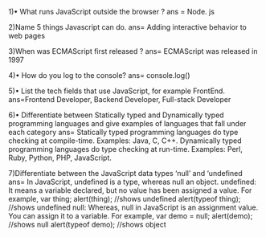 1)• What runs JavaScript outside the browser ?
  ans = Node. js

2)Name 5 things Javascript can do.
  ans= Adding interactive behavior to web pages

3)When was ECMAScript first released ?
 ans= ECMAScript was released in 1997

4)• How do you log to the console?
ans= console.log()

5)• List the tech fields that use JavaScript, for example FrontEnd.
  ans=Frontend Developer, Backend Developer, Full-stack Developer

6)• Differentiate between Statically typed and Dynamically typed programming languages and give examples of languages that fall under each category
  ans= Statically typed programming languages do type checking at compile-time.
Examples: Java, C, C++.
Dynamically typed programming languages do type checking at run-time.
Examples: Perl, Ruby, Python, PHP, JavaScript.

7)Differentiate between the JavaScript data types ‘null’ and ‘undefined&nbsp;
  ans= In JavaScript, undefined is a type, whereas null an object.
  undefined: It means a variable declared, but no value has been assigned a value.
  For example, 
  var thing;
  alert(thing); //shows undefined
  alert(typeof thing); //shows undefined
  null: Whereas, null in JavaScript is an assignment value. You can assign it to a variable.
  For example,
   var demo = null;
   alert(demo); //shows null
   alert(typeof demo); //shows object